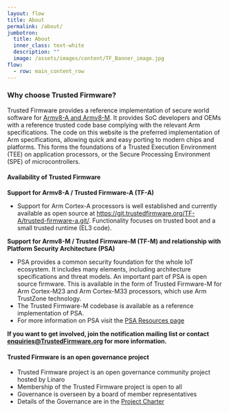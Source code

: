 ```yaml
---
layout: flow
title: About
permalink: /about/
jumbotron:
  title: About
  inner_class: text-white
  description: ""
  image: /assets/images/content/TF_Banner_image.jpg
flow:
  - row: main_content_row
---
```


### Why choose Trusted Firmware?

Trusted Firmware provides a reference implementation of secure world software for [Armv8-A and Armv8-M](https://developer.arm.com/products/architecture). It provides SoC developers and OEMs with a reference trusted code base complying with the relevant Arm specifications. The code on this website is the preferred implementation of Arm specifications, allowing quick and easy porting to modern chips and platforms. This forms the foundations of a Trusted Execution Environment (TEE) on application processors, or the Secure Processing Environment (SPE) of microcontrollers.

#### Availability of Trusted Firmware

**Support for Armv8-A / Trusted Firmware-A (TF-A)**

- Support for Arm Cortex-A processors is well established and currently available as open source at https://git.trustedfirmware.org/TF-A/trusted-firmware-a.git/. Functionality focuses on trusted boot and a small trusted runtime (EL3 code).

**Support for Armv8-M / Trusted Firmware-M (TF-M) and relationship with Platform Security Architecture (PSA)**

- PSA provides a common security foundation for the whole IoT ecosystem. It includes many elements, including architecture specifications and threat models. An important part of PSA is open source firmware. This is available in the form of Trusted Firmware-M for Arm Cortex-M23 and Arm Cortex-M33 processors, which use Arm TrustZone technology.
- The Trusted Firmware-M codebase is available as a reference implementation of PSA.
- For more information on PSA visit the [PSA Resources page](https://www.arm.com/psa-resources)

**If you want to get involved, join the notification mailing list or contact enquiries@TrustedFirmware.org for more information.**

#### Trusted Firmware is an open governance project

- Trusted Firmware project is an open governance community project hosted by Linaro
- Membership of the Trusted Firmware project is open to all
- Governance is overseen by a board of member representatives
- Details of the Governance are in the [Project Charter](/docs/Trusted_Firmware_Charter_v_2019-01-21.pdf)
